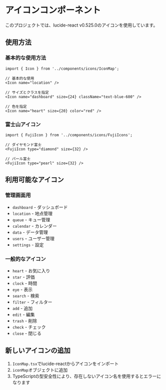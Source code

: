 # アイコンコンポーネント

このプロジェクトでは、lucide-react v0.525.0のアイコンを使用しています。

## 使用方法

### 基本的な使用方法

```tsx
import { Icon } from '../components/icons/IconMap';

// 基本的な使用
<Icon name="location" />

// サイズとクラスを指定
<Icon name="dashboard" size={24} className="text-blue-600" />

// 色を指定
<Icon name="heart" size={20} color="red" />
```

### 富士山アイコン

```tsx
import { FujiIcon } from '../components/icons/FujiIcons';

// ダイヤモンド富士
<FujiIcon type="diamond" size={32} />

// パール富士
<FujiIcon type="pearl" size={32} />
```

## 利用可能なアイコン

### 管理画面用
- `dashboard` - ダッシュボード
- `location` - 地点管理
- `queue` - キュー管理
- `calendar` - カレンダー
- `data` - データ管理
- `users` - ユーザー管理
- `settings` - 設定

### 一般的なアイコン
- `heart` - お気に入り
- `star` - 評価
- `clock` - 時間
- `eye` - 表示
- `search` - 検索
- `filter` - フィルター
- `add` - 追加
- `edit` - 編集
- `trash` - 削除
- `check` - チェック
- `close` - 閉じる

## 新しいアイコンの追加

1. `IconMap.tsx`でlucide-reactからアイコンをインポート
2. `iconMap`オブジェクトに追加
3. TypeScriptの型安全性により、存在しないアイコン名を使用するとエラーになります